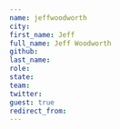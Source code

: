 ```yaml
---
name: jeffwoodworth
city: 
first_name: Jeff
full_name: Jeff Woodworth
github: 
last_name: 
role: 
state: 
team: 
twitter: 
guest: true
redirect_from: 
---
```

